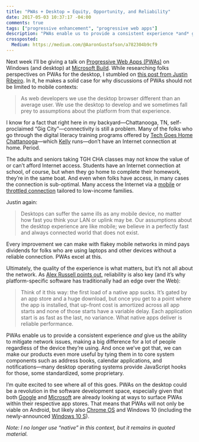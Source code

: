 ```yaml
---
title: "PWAs + Desktop = Equity, Opportunity, and Reliability"
date: 2017-05-03 10:37:17 -04:00
comments: true
tags: ["progressive enhancement", "progressive web apps"]
description: "PWAs enable us to provide a consistent experience *and* give us the ability to mitigate network issues, making a big difference for a lot of people regardless of the device they’re using."
crossposted:
  Medium: https://medium.com/@AaronGustafson/a782304b9cf9
---
```


Next week I’ll be giving a talk on [Progressive Web Apps (PWAs)](https://developers.google.com/web/progressive-web-apps/) on Windows (and desktop) at [Microsoft Build](https://channel9.msdn.com/Events/Build/2017). While researching folks perspectives on PWAs for the desktop, I stumbled on [this post from Justin Ribeiro](https://www.justinribeiro.com/chronicle/2016/09/10/desktop-pwa-bring-the-goodness/). In it, he makes a solid case for why discussions of PWAs should not be limited to mobile contexts:

> As web developers we use the desktop browser different than an average user. We use the desktop to develop and we sometimes fall prey to assumptions about the platform from that experience. 

<!-- more -->

I know for a fact that right here in my backyard—Chattanooga, TN, self-proclaimed “Gig City”—connectivity is still a problem. Many of the folks who go through the digital literacy training programs offered by [Tech Goes Home Chattanooga](https://techgoeshomecha.org/)—which [Kelly](https://kelly-mccarthy.com/) runs—don’t have an Internet connection at home. Period.

The adults and seniors taking TGH CHA classes may not know the value of or can’t afford Internet access. Students have an Internet connection at school, of course, but when they go home to complete their homework, they’re in the same boat. And even when folks have access, in many cases the connection is sub-optimal. Many access the Internet via a [mobile](https://www.freedompop.com/) or [throttled connection](https://www.xfinity.com/support/internet/comcast-broadband-opportunity-program/) tailored to low-income families.

Justin again:

> Desktops can suffer the same ills as any mobile device, no matter how fast you think your LAN or uplink may be. Our assumptions about the desktop experience are like mobile; we believe in a perfectly fast and always connected world that does not exist.

Every improvement we can make with flakey mobile networks in mind pays dividends for folks who are using laptops and other devices without a reliable connection. PWAs excel at this.

Ultimately, the quality of the experience is what matters, but it’s not all about the network. As [Alex Russell points out](https://infrequently.org/2016/05/service-workers-and-pwas-its-about-reliable-performance-not-offline/), reliability is also key (and it’s why platform-specific software has traditionally had an edge over the Web):

> Think of it this way: the first load of a native app sucks. It’s gated by an app store and a huge download, but once you get to a point where the app is installed, that up-front cost is amortized across all app starts and none of those starts have a variable delay. Each application start is as fast as the last, no variance. What native apps deliver is reliable performance.

PWAs enable us to provide a consistent experience *and* give us the ability to mitigate network issues, making a big difference for a lot of people regardless of the device they’re using. And once we’ve got that, we can make our products even more useful by tying them in to core system components such as address books, calendar applications, and notifications—many desktop operating systems provide JavaScript hooks for those, some standardized, some proprietary.

I’m quite excited to see where all of this goes. PWAs on the desktop could be a revolution in the software development space, especially given that both [Google](https://developers.google.com/web/updates/2017/02/improved-add-to-home-screen) and [Microsoft](https://blogs.windows.com/msedgedev/2016/07/08/the-progress-of-web-apps/#rzqMVRgqClKq1PxZ.97) are already looking at ways to surface PWAs within their respective app stores. That means that PWAs will not only be viable on Android, but likely also [Chrome OS](https://www.google.com/chromebook/about/) and Windows 10 (including the newly-announced [Windows 10 S](https://www.microsoft.com/en-us/windows/windows-10-s)).

_Note: I no longer use “native” in this context, but it remains in quoted material._
